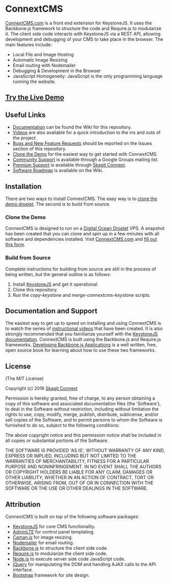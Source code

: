 # ConnextCMS
[ConnextCMS.com](http://connextcms.com) is a front end extension for KeystoneJS. It uses the Backbone.js framework to structure the code and Require.js to modularize it. The client side code interacts with KeystoneJS via a REST API, allowing development and debugging of your CMS to take place in the browser. The main features include:
* Local File and Image Hosting
* Automatic Image Resizing
* Email routing with Nodemailer
* Debugging & Development in the Browser
* JavaScript Homogeneity: JavaScript is the only programming language running the website.

## [Try the Live Demo](http://107.170.244.232:3000/)

## Useful Links
* [Documentation](https://github.com/skagitpublishing/ConnextCMS/wiki) can be found the Wiki for this repository.
* [Videos](http://connextcms.com/page/videos) are also available for a quick introduction to the ins and outs of the project.
* [Bugs and New Feature Requests](https://github.com/skagitpublishing/ConnextCMS/issues) should be reported on the Issues section of this repository.
* [Clone the Demo](http://connextcms.com/page/clone-your-own) for the easiest way to get started with ConnextCMS.
* [Community Support](https://groups.google.com/forum/#!forum/connextcms) is available through a Google Groups mailing list.
* [Premium Support](http://connextcms.com/page/premium-support) is available through [Skagit Connext](http://skagitconnext.com/).
* [Software Roadmap](https://github.com/skagitpublishing/ConnextCMS/wiki/Software-Roadmap) is available on the Wiki.

## Installation
There are two ways to install ConnextCMS. The easy way is to [clone the demo droplet](http://connextcms.com/page/clone-your-own). The second is to build from source. 

### Clone the Demo
ConnextCMS is designed to run on a [Digital Ocean Droplet](https://m.do.co/c/8f47a23b91ce) VPS. A snapshot has been created that you can clone and spin up in a few minutes with all software and dependencies installed. Visit [ConnextCMS.com](http://connextcms.com) and [fill out this form](http://connextcms.com/page/clone-your-own). 

### Build from Source
Complete instructions for building from source are still in the process of being written, but the general outline is as follows:
 1. Install [KeystoneJS](https://github.com/keystonejs/keystone) and get it operational. 
 2. Clone this repository.
 3. Run the _copy-keystone_ and _merge-connextcms-keystone_ scripts.

## Documentation and Support
The easiest way to get up to speed on installing and using ConnextCMS is to watch the series of [instructional videos](http://connextcms.com/page/videos) that have been created. It is also strongly recommended that you familiarize yourself with the [KeystoneJS documentation](keystonejs.com/docs/). ConnextCMS is built using the Backbone.js and Require.js frameworks. [Developing Backbone.js Applications](https://addyosmani.com/backbone-fundamentals/) is a well written, free, open source book for learning about how to use these two frameworks.

## License
(The MIT License)

Copyright (c) 2016 [Skagit Connext](http://skagitconnext.com/)

Permission is hereby granted, free of charge, to any person obtaining a copy of this software and associated documentation files (the 'Software'), to deal in the Software without restriction, including without limitation the rights to use, copy, modify, merge, publish, distribute, sublicense, and/or sell copies of the Software, and to permit persons to whom the Software is furnished to do so, subject to the following conditions:

The above copyright notice and this permission notice shall be included in all copies or substantial portions of the Software.

THE SOFTWARE IS PROVIDED 'AS IS', WITHOUT WARRANTY OF ANY KIND, EXPRESS OR IMPLIED, INCLUDING BUT NOT LIMITED TO THE WARRANTIES OF MERCHANTABILITY, FITNESS FOR A PARTICULAR PURPOSE AND NONINFRINGEMENT. IN NO EVENT SHALL THE AUTHORS OR COPYRIGHT HOLDERS BE LIABLE FOR ANY CLAIM, DAMAGES OR OTHER LIABILITY, WHETHER IN AN ACTION OF CONTRACT, TORT OR OTHERWISE, ARISING FROM, OUT OF OR IN CONNECTION WITH THE SOFTWARE OR THE USE OR OTHER DEALINGS IN THE SOFTWARE.


## Attribution
ConnextCMS is built on top of the following software packages:
* [KeystoneJS](https://github.com/keystonejs/keystone) for core CMS functionality.
* [AdminLTE](https://github.com/almasaeed2010/AdminLTE) for control panel templating.
* [Caman.js](https://github.com/meltingice/CamanJS) for image resizing.
* [Nodemailer](https://github.com/nodemailer/nodemailer) for email routing.
* [Backbone.js](http://backbonejs.org/) to structure the client side code.
* [Require.js](http://requirejs.org/) to modularize the client side code.
* [Node.js](http://nodejs.org/) to execute server side code JavaScript code.
* [jQuery](http://jquery.com/) for manipulating the DOM and handling AJAX calls to the API interface.
* [Bootstrap](http://getbootstrap.com/) framework for site design.
